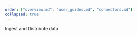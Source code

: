 ```yaml
---
order: ["overview.md", "user_guides.md", "connectors.md"]
collapsed: true
---
```


Ingest and Distribute data
